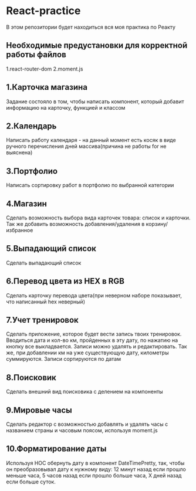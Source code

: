 # React-practice
В этом репозитории будет находиться вся моя практика по Реакту

## Необходимые предустановки для корректной работы файлов
1.react-router-dom
2.moment.js

## 1.Карточка магазина
Задание состояло в том, чтобы написать компонент, который добавит информацию на карточку, функцией и классом

## 2.Календарь
Написать работу календаря - на данный момент есть косяк в виде ручного перечисления дней массива(причина не работы for не выяснена)

## 3.Портфолио
Написать сортировку работ в портфолио по выбранной категории

## 4.Магазин
Сделать возможность выбора вида карточек товара: список и карточки. Так же добавить возможность добавления/удаления в корзину/избранное

## 5.Выпадающий список
Сделать выпадающий список

## 6.Перевод цвета из HEX в RGB
Сделать карточку перевода цвета(при неверном наборе показывает, что написанный hex неверный)

## 7.Учет тренировок
Сделать приложение, которое будет вести запись твоих тренировок. Вводиться дата и кол-во км, пройденных в эту дату, по нажатию на кнопку все выкладвается. Записи можно удалять и редактировать. Так же, при добавлении км на уже существующую дату, километры суммируются. Записи сортируются по датам

## 8.Поисковик
Сделать внешний вид поисковика с делением на компоненты

## 9.Мировые часы
Сделать редактор с возможностью добавлять и удалять часы с названием страны и часовым поясом, используя moment.js

## 10.Форматирование даты
Используя HOC обернуть дату в компонент DateTimePretty, так, чтобы он преобразовывал дату к нужному виду: 12 минут назад если прошло меньше часа, 5 часов назад если прошло больше часа, X дней назад если больше суток.
